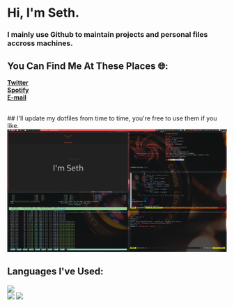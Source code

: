 # Hi, I'm Seth.
<h3> I mainly use Github to maintain projects and personal files accross machines.<h3/>

## You Can Find Me At These Places 🌐:

**<a href="https://twitter.com/Seth06098372" >Twitter<a/>**
<br />
**<a href="https://open.spotify.com/user/qwr2j3sfc6quajm51dtz54sde?si=c91e27cd71b4497a" >Spotify<a/>**
<br />
**<a href="mailto:%20SethThyer.Business@gmail.com?Subject=Want%27s%20To%20Chat!" >E-mail<a/>**
<br />

<br />
## I'll update my dotfiles from time to time, you're free to use them if you like.
<img src="desktop.png">

  
  
  
  
  
  
  
  
## Languages I've Used:
<p>
  <img align="center" src="https://github-readme-stats.vercel.app/api/top-langs/?username=SethThyer&layout=compact" />
  <br />
  <img src="https://img.shields.io/badge/JavaScript-323330?style=for-the-badge&logo=javascript&logoColor=F7DF1E" />
  <img src="https://img.shields.io/badge/C-00599C?style=for-the-badge&logo=c&logoColor=white" />
</p>
